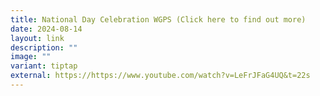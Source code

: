 ```yaml
---
title: National Day Celebration WGPS (Click here to find out more)
date: 2024-08-14
layout: link
description: ""
image: ""
variant: tiptap
external: https://https://www.youtube.com/watch?v=LeFrJFaG4UQ&t=22s
---
```

